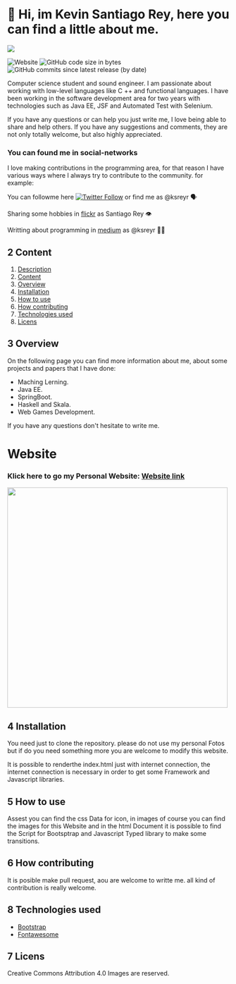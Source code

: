 # <div id= "Description"></div> 👋 Hi, im Kevin Santiago Rey, here you can find a little about me.
![](https://i.imgur.com/vDZtlsc.gif)


![Website](https://img.shields.io/website?up_message=Personal%20Website&url=https%3A%2F%2Fsantirey.github.io%2FSantiRey%2F) ![GitHub code size in bytes](https://img.shields.io/github/languages/code-size/SantiRey/SantiRey) ![GitHub commits since latest release (by date)](https://img.shields.io/github/commits-since/SantiRey/SantiRey/v2.0/gh-pages)

Computer science student and sound engineer. I am passionate about working with low-level languages like C ++ and functional languages. I have been working in the software development area for two years with technologies such as Java EE, JSF and Automated Test with Selenium.

If you have any questions or can help you just write me, I love being able to share and help others. If you have any suggestions and comments, they are not only totally welcome, but also highly appreciated.

### You can found me in social-networks
I love making contributions in the programming area, for that reason I have various ways where I always try to contribute to the community. for example:

You can followme here [![Twitter Follow](https://img.shields.io/twitter/follow/ksreyr.svg?style=social&label=Follow)](https://twitter.com/ksreyr) or find me as @ksreyr 🗣

Sharing some hobbies in [flickr](https://www.flickr.com/people/santirey/) as Santiago Rey 👁

Writting about programming in [medium](https://medium.com/@ksreyr/) as @ksreyr 🧑‍💻


## <div id= "Content"></div> 2 Content
1. [Description](#Description)
2. [Content](#Content)
3. [Overview](#Example)
5. [Installation](#installation)
6. [How to use](#howu)
7. [How contributing](#howc)
8. [Technologies used](#Technologies_used)
9. [Licens](#licens)

## <div id= "Example"></div> 3 Overview

On the following page you can find more information about me, about some projects and papers that I have done:
* Maching Lerning.
* Java EE.
* SpringBoot.
* Haskell and Skala.
* Web Games Development.

If you have any questions don't hesitate to write me.
# Website
### Klick here to go my Personal Website: [Website link]( https://santirey.github.io/SantiRey/)


<img src="https://i.imgur.com/ozwj5So.gif" width="500px" loop>

## <div id= "installation"></div> 4 Installation
You need just to clone the repository. please do not use my personal Fotos but if do you need something more you are welcome to modify this website. 

It is possible to renderthe index.html just with internet connection, the internet connection is necessary in order to get some Framework and Javascript libraries.
## <div id= "howu"></div> 5 How to use
Assest you can find the css Data for icon, in images of course you can find the images for this Website and in the html Document it is possible to find the Script for Bootsptrap and Javascript Typed library to make some transitions.
## <div id= "howc"></div> 6 How contributing
It is posible make pull request, aou are welcome to writte me. all kind of contribution is really welcome.

## <div id= "howu"></div> 8 Technologies used
* [Bootstrap](https://getbootstrap.com)
* [Fontawesome](https://fontawesome.com)

## <div id= "licens"></div> 7 Licens
Creative Commons Attribution 4.0
Images are reserved.